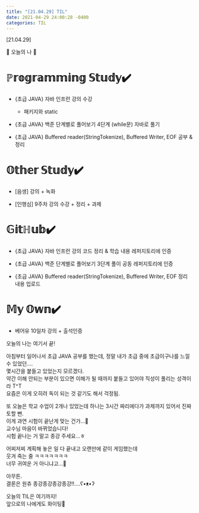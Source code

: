 ```yaml
---
title: "[21.04.29] TIL"
date: 2021-04-29 24:00:28 -0400
categories: TIL
---
```


[21.04.29]

🙌 오늘의 나 🙌

# ℙ𝕣𝕠𝕘𝕣𝕒𝕞𝕞𝕚𝕟𝕘 𝕊𝕥𝕦𝕕𝕪✔️

- {초급 JAVA} 자바 인프런 강의 수강    
    * 패키지와 static

- {초급 JAVA} 백준 단계별로 풀어보기 4단계 (while문) 자바로 풀기

- {초급 JAVA} Buffered reader(StringTokenize), Buffered Writer, EOF 공부 & 정리
  

# 𝕆𝕥𝕙𝕖𝕣 𝕊𝕥𝕦𝕕𝕪✔️
- [음생]  강의 + 녹화

- [인행심] 9주차 강의 수강 + 정리 + 과제 

# 𝔾𝕚𝕥ℍ𝕦𝕓✔️

- {초급 JAVA} 자바 인프런 강의 코드 정리 & 학습 내용 레퍼지토리에 인증

- {초급 JAVA} 백준 단계별로 풀어보기 3단계 풀이 공동 레퍼지토리에 인증

- {초급 JAVA} Buffered reader(StringTokenize), Buffered Writer, EOF 정리 내용 업로드


# 𝕄𝕪 𝕆𝕨𝕟✔️

- 베어유 10일차 강의 + 출석인증





오늘의 나는 여기서 끝!   

아침부터 일어나서 초급 JAVA 공부를 했는데, 정말 내가 초급 중에 초급이구나를 느낄 수 있었던....   
몇시간을 붙들고 있었는지 모르겠다.     
약간 이해 안되는 부분이 있으면 이해가 될 때까지 붙들고 있어야 직성이 풀리는 성격이라 T^T        
요즘은 이게 오히려 독이 되는 것 같기도 해서 걱정됨.    
     
또 오늘은 학교 수업이 2개나 있었는데 하나는 3시간 짜리에다가 과제까지 있어서 진짜 토할 뻔.        
이게 과연 시험이 끝난게 맞는 건가...🤔    
교수님 마음이 바뀌었습니다!      
시험 끝나는 거 말고 종강 주세요...ㅎ   

어찌저찌 계획해 놓은 일 다 끝내고 오랜만에 같이 게임했는데       
웃겨 죽는 줄 ㅋㅋㅋㅋㅋㅋㅋ        
너무 귀여운 거 아니냐고...🤭

아무튼.       
결론은 원츄 종강종강종강종강!!....ʕ•ᴥ•ʔ      

오늘의 TIL은 여기까지!    
앞으로의 나에게도 화이팅🌸            
